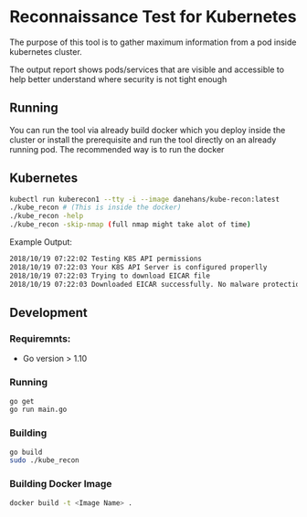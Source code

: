 # Reconnaissance Test for Kubernetes

The purpose of this tool is to gather maximum information from a pod inside kubernetes cluster.

The output report shows pods/services that are visible and accessible to help better understand where security is
not tight enough

## Running

You can run the tool via already build docker which you deploy inside the cluster or install
the prerequisite and run the tool directly on an already running pod. The recommended way is to run the docker

## Kubernetes

```bash
kubectl run kuberecon1 --tty -i --image danehans/kube-recon:latest
./kube_recon # (This is inside the docker)
./kube_recon -help
./kube_recon -skip-nmap (full nmap might take alot of time)
```

Example Output:
```bash
2018/10/19 07:22:02 Testing K8S API permissions
2018/10/19 07:22:03 Your K8S API Server is configured properlly
2018/10/19 07:22:03 Trying to download EICAR file
2018/10/19 07:22:03 Downloaded EICAR successfully. No malware protection is in place
```

## Development

### Requiremnts:
* Go version > 1.10

### Running
```bash
go get
go run main.go
```
### Building
```bash
go build
sudo ./kube_recon
```

### Building Docker Image
```bash
docker build -t <Image Name> .
```
